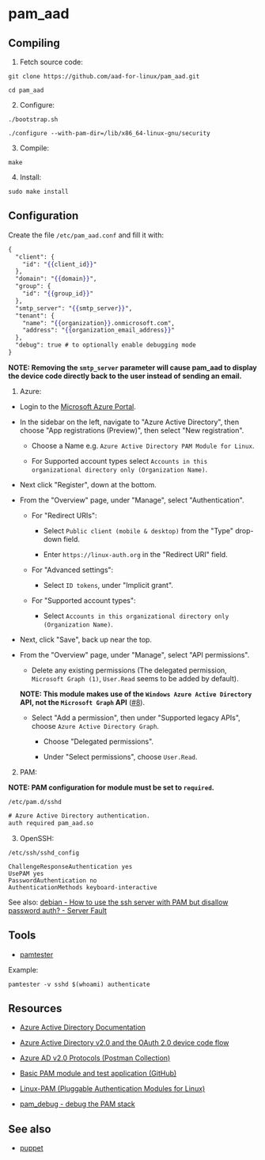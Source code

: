 # pam_aad

## Compiling

1) Fetch source code:

```terminal
git clone https://github.com/aad-for-linux/pam_aad.git

cd pam_aad
```

2) Configure:

```terminal
./bootstrap.sh

./configure --with-pam-dir=/lib/x86_64-linux-gnu/security
```

3) Compile:

```terminal
make
```

4) Install:

```terminal
sudo make install
```

## Configuration

Create the file ```/etc/pam_aad.conf``` and fill it with:

```mustache
{ 
  "client": {
    "id": "{{client_id}}"
  },
  "domain": "{{domain}}",
  "group": {
    "id": "{{group_id}}"
  },
  "smtp_server": "{{smtp_server}}",
  "tenant": {
    "name": "{{organization}}.onmicrosoft.com",
    "address": "{{organization_email_address}}"
  },
  "debug": true # to optionally enable debugging mode
}
```

**NOTE: Removing the `smtp_server` parameter will cause pam_aad to display the device code directly back to the user instead of sending an email.**

1) Azure:

- Login to the [Microsoft Azure Portal](portal.azure.com).

- In the sidebar on the left, navigate to "Azure Active Directory", then choose "App registrations (Preview)", then select "New registration".

  - Choose a Name e.g. `Azure Active Directory PAM Module for Linux`.

  - For Supported account types select `Accounts in this organizational directory only (Organization Name)`.

- Next click "Register", down at the bottom.

- From the "Overview" page, under "Manage", select "Authentication".

  - For "Redirect URIs":

    - Select `Public client (mobile & desktop)` from the "Type" drop-down field.

    - Enter `https://linux-auth.org` in the "Redirect URI" field.

  - For "Advanced settings":

    - Select `ID tokens`, under "Implicit grant".

  - For "Supported account types":

    - Select `Accounts in this organizational directory only (Organization Name)`.

- Next, click "Save", back up near the top.

- From the "Overview" page, under "Manage", select "API permissions".

  - Delete any existing permissions (The delegated permission, `Microsoft Graph (1)`, `User.Read` seems to be added by default).

  **NOTE: This module makes use of the `Windows Azure Active Directory` API, not the `Microsoft Graph` API** ([#8](https://github.com/CyberNinjas/pam_aad/issues/8)).

  - Select "Add a permission", then under "Supported legacy APIs", choose `Azure Active Directory Graph`.

    - Choose "Delegated permissions".

    - Under "Select permissions", choose `User.Read`.

2) PAM:

**NOTE: PAM configuration for module must be set to `required`.**

`/etc/pam.d/sshd`

```mustache
# Azure Active Directory authentication.
auth required pam_aad.so
```

3) OpenSSH:

`/etc/ssh/sshd_config`
```
ChallengeResponseAuthentication yes
UsePAM yes
PasswordAuthentication no
AuthenticationMethods keyboard-interactive
```

See also: [debian - How to use the ssh server with PAM but disallow password auth? - Server Fault](https://serverfault.com/questions/783082/how-to-use-the-ssh-server-with-pam-but-disallow-password-auth)

## Tools

- [pamtester](http://pamtester.sourceforge.net)

Example:

    pamtester -v sshd $(whoami) authenticate

## Resources

- [Azure Active Directory Documentation](https://docs.microsoft.com/en-us/azure/active-directory)

- [Azure Active Directory v2.0 and the OAuth 2.0 device code flow](https://docs.microsoft.com/en-us/azure/active-directory/develop/v2-oauth2-device-code)

- [Azure AD v2.0 Protocols (Postman Collection)](https://app.getpostman.com/view-collection/8f5715ec514865a07e6a?referrer=https%3A%2F%2Fapp.getpostman.com%2Frun-collection%2F8f5715ec514865a07e6a)

- [Basic PAM module and test application (GitHub)](https://github.com/beatgammit/simple-pam)

- [Linux-PAM (Pluggable Authentication Modules for Linux)](http://www.linux-pam.org)

- [pam_debug - debug the PAM stack](http://linux-pam.org/Linux-PAM-html/sag-pam_debug.html)

## See also

- [puppet](https://github.com/aad-for-linux/puppet)
